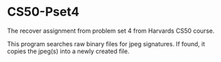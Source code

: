 # CS50-Pset4

The recover assignment from problem set 4 from Harvards CS50 course.

This program searches raw binary files for jpeg signatures. If found, it copies the jpeg(s) into a newly created file.
